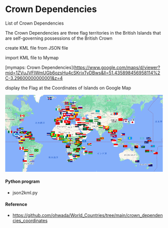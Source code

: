 Crown Dependencies
===============

List of Crown Dependencies

 The Crown Dependencies are three flag territories in the British Islands that are self-governing possessions of the British Crown

create KML file from JSON file

import KML file to Mymap

[mymaps: Crown Dependencies](https://www.google.com/maps/d/viewer?mid=1ZVuJVFlWmUGb6ozsHu4cSKrixTyDBws&ll=51.435898456958114%2C-3.29600000000001&z=4

display the Flag at the Coordinates of Islands on Google Map

![crown dependencies](https://github.com/ohwada/World_Countries/blob/main/national_flags_gmap/un_member_states/screenshots/un_members_capital.png)

#### Python program
- json2kml.py

#### Reference
- https://github.com/ohwada/World_Countries/tree/main/crown_dependencies_coordinates
